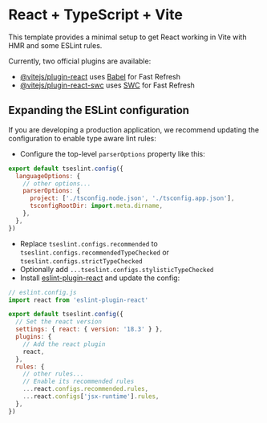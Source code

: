 # React + TypeScript + ViteThis template provides a minimal setup to get React working in Vite with HMR and some ESLint rules.Currently, two official plugins are available:- [@vitejs/plugin-react](https://github.com/vitejs/vite-plugin-react/blob/main/packages/plugin-react/README.md) uses [Babel](https://babeljs.io/) for Fast Refresh- [@vitejs/plugin-react-swc](https://github.com/vitejs/vite-plugin-react-swc) uses [SWC](https://swc.rs/) for Fast Refresh## Expanding the ESLint configurationIf you are developing a production application, we recommend updating the configuration to enable type aware lint rules:- Configure the top-level `parserOptions` property like this:```jsexport default tseslint.config({  languageOptions: {    // other options...    parserOptions: {      project: ['./tsconfig.node.json', './tsconfig.app.json'],      tsconfigRootDir: import.meta.dirname,    },  },})```- Replace `tseslint.configs.recommended` to `tseslint.configs.recommendedTypeChecked` or `tseslint.configs.strictTypeChecked`- Optionally add `...tseslint.configs.stylisticTypeChecked`- Install [eslint-plugin-react](https://github.com/jsx-eslint/eslint-plugin-react) and update the config:```js// eslint.config.jsimport react from 'eslint-plugin-react'export default tseslint.config({  // Set the react version  settings: { react: { version: '18.3' } },  plugins: {    // Add the react plugin    react,  },  rules: {    // other rules...    // Enable its recommended rules    ...react.configs.recommended.rules,    ...react.configs['jsx-runtime'].rules,  },})```